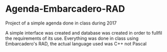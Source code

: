 # Agenda-Embarcadero-RAD
Project of a simple agenda done in class during 2017

A simple interface was created and database was created in order to fullfil the requirements of its use.
Everything was done in class using Embarcadero's RAD, the actual language used was C++ not Pascal
